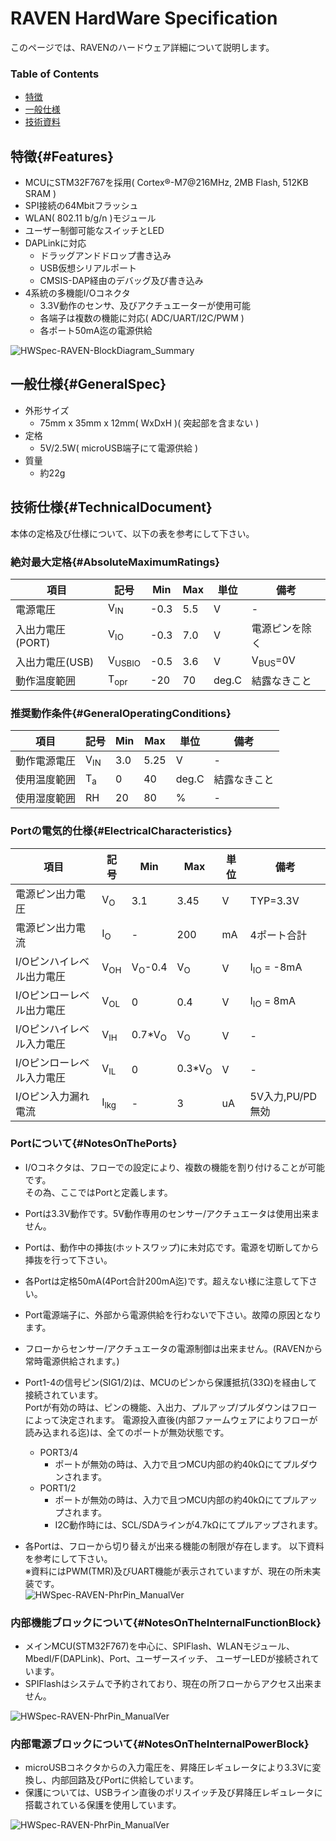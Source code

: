 # RAVEN HardWare Specification

このページでは、RAVENのハードウェア詳細について説明します。

### Table of Contents

- [特徴](#Features)
- [一般仕様](#GeneralSpec)
- [技術資料](#TechnicalDocument)

## 特徴{#Features}
* MCUにSTM32F767を採用( Cortex®-M7@216MHz, 2MB Flash, 512KB SRAM )
* SPI接続の64Mbitフラッシュ
* WLAN( 802.11 b/g/n )モジュール
* ユーザー制御可能なスイッチとLED
* DAPLinkに対応
    * ドラッグアンドドロップ書き込み
    * USB仮想シリアルポート
    * CMSIS-DAP経由のデバッグ及び書き込み
* 4系統の多機能I/Oコネクタ
    * 3.3V動作のセンサ、及びアクチュエーターが使用可能
    * 各端子は複数の機能に対応( ADC/UART/I2C/PWM )
    * 各ポート50mA迄の電源供給

![HWSpec-RAVEN-BlockDiagram_Summary](./../../img/Other/HWSpec-RAVEN-BlockDiagram_Summary.png)

## 一般仕様{#GeneralSpec}

* 外形サイズ
    * 75mm x 35mm x 12mm( WxDxH )( 突起部を含まない )
* 定格
    * 5V/2.5W( microUSB端子にて電源供給 )
* 質量
    * 約22g

## 技術仕様{#TechnicalDocument}

本体の定格及び仕様について、以下の表を参考にして下さい。

### 絶対最大定格{#AbsoluteMaximumRatings}

| 項目 | 記号 | Min | Max | 単位 | 備考 |
| ---- | ---- | ---- | ---- | ---- | ---- |
|電源電圧 |V<sub>IN</sub> |-0.3 |5.5 |V |- |
|入出力電圧(PORT) |V<sub>IO</sub> |-0.3 |7.0 |V |電源ピンを除く |
|入出力電圧(USB) |V<sub>USBIO</sub> |-0.5 |3.6 |V |V<sub>BUS</sub>=0V |
|動作温度範囲 |T<sub>opr</sub> |-20 |70 |deg.C |結露なきこと |

### 推奨動作条件{#GeneralOperatingConditions}

| 項目 | 記号 | Min | Max | 単位 | 備考 |
| ---- | ---- | ---- | ---- | ---- | ---- |
|動作電源電圧 |V<sub>IN</sub> |3.0 |5.25 |V |- |
|使用温度範囲 |T<sub>a</sub> |0 |40 |deg.C |結露なきこと |
|使用湿度範囲 |RH |20 |80 |% |- |

### Portの電気的仕様{#ElectricalCharacteristics}

|  項目  |  記号  |  Min  |  Max  |  単位  |  備考  |
| ---- | ---- | ---- | ---- | ---- | ---- |
|  電源ピン出力電圧  |  V<sub>O</sub>  | 3.1  |  3.45  |  V  |  TYP=3.3V  |  
|  電源ピン出力電流  |  I<sub>O</sub>  | -  |  200  |  mA  |  4ポート合計  |  
|  I/Oピンハイレベル出力電圧  |  V<sub>OH</sub>  |  V<sub>O</sub>-0.4 |  V<sub>O</sub>  |  V  |  I<sub>IO</sub> = -8mA  |  
|  I/Oピンローレベル出力電圧  |  V<sub>OL</sub>  |  0  |  0.4  |  V  |  I<sub>IO</sub> = 8mA  |
|  I/Oピンハイレベル入力電圧  |  V<sub>IH</sub>  |  0.7*V<sub>O</sub>  |  V<sub>O</sub>  |  V  |  -  |
|  I/Oピンローレベル入力電圧  |  V<sub>IL</sub>  |  0  |  0.3*V<sub>O</sub>  |  V  |  -  |
|  I/Oピン入力漏れ電流  |  I<sub>lkg</sub>  |  -  |  3  |  uA  |  5V入力,PU/PD無効  |

### Portについて{#NotesOnThePorts}

* I/Oコネクタは、フローでの設定により、複数の機能を割り付けることが可能です。  
  その為、ここではPortと定義します。  
* Portは3.3V動作です。5V動作専用のセンサー/アクチュエータは使用出来ません。
* Portは、動作中の挿抜(ホットスワップ)に未対応です。電源を切断してから挿抜を行って下さい。
* 各Portは定格50mA(4Port合計200mA迄)です。超えない様に注意して下さい。  
* Port電源端子に、外部から電源供給を行わないで下さい。故障の原因となります。
* フローからセンサー/アクチュエータの電源制御は出来ません。(RAVENから常時電源供給されます。)
* Port1-4の信号ピン(SIG1/2)は、MCUのピンから保護抵抗(33Ω)を経由して接続されています。  
  Portが有効の時は、ピンの機能、入出力、プルアップ/プルダウンはフローによって決定されます。 
  電源投入直後(内部ファームウェアによりフローが読み込まれる迄)は、全てのポートが無効状態です。
    * PORT3/4
        * ポートが無効の時は、入力で且つMCU内部の約40kΩにてプルダウンされます。
    * PORT1/2
        * ポートが無効の時は、入力で且つMCU内部の約40kΩにてプルアップされます。
        * I2C動作時には、SCL/SDAラインが4.7kΩにてプルアップされます。

* 各Portは、フローから切り替えが出来る機能の制限が存在します。 
 以下資料を参考にして下さい。  
 ※資料にはPWM(TMR)及びUART機能が表示されていますが、現在の所未実装です。  
![HWSpec-RAVEN-PhrPin_ManualVer](./../../img/Other/HWSpec-RAVEN-PhrPin_ManualVer.png)

### 内部機能ブロックについて{#NotesOnTheInternalFunctionBlock}
* メインMCU(STM32F767)を中心に、SPIFlash、WLANモジュール、MbedI/F(DAPLink)、Port、ユーザースイッチ、 ユーザーLEDが接続されています。
* SPIFlashはシステムで予約されており、現在の所フローからアクセス出来ません。

![HWSpec-RAVEN-PhrPin_ManualVer](./../../img/Other/HWSpec-RAVEN-BlockDiagram-1.png)

### 内部電源ブロックについて{#NotesOnTheInternalPowerBlock}
* microUSBコネクタからの入力電圧を、昇降圧レギュレータにより3.3Vに変換し、内部回路及びPortに供給しています。 
* 保護については、USBライン直後のポリスイッチ及び昇降圧レギュレータに搭載されている保護を使用しています。

![HWSpec-RAVEN-PhrPin_ManualVer](./../../img/Other/HWSpec-RAVEN-BlockDiagram-2.png)
